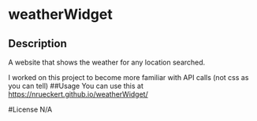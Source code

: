 # weatherWidget
## Description

A website that shows the weather for any location searched.

I worked on this project to become more familiar with API calls (not css as you can tell)
##Usage
You can use this at https://nrueckert.github.io/weatherWidget/ 

#License
N/A
